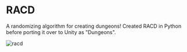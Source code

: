 # RACD
A randomizing algorithm for creating dungeons!  Created RACD in Python before porting it over to Unity as "Dungeons".

![racd](https://user-images.githubusercontent.com/74695555/108613262-71c1e100-73ad-11eb-95fb-27edda732532.png)
